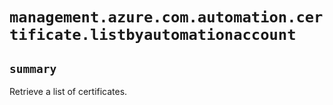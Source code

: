 # `management.azure.com.automation.certificate.listbyautomationaccount`

## `summary`
Retrieve a list of certificates.


